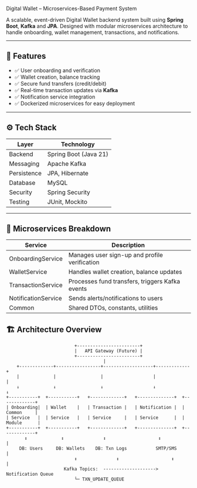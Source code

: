 Digital Wallet – Microservices-Based Payment System

A scalable, event-driven Digital Wallet backend system built using **Spring Boot**,
**Kafka** and **JPA**. Designed with modular microservices architecture 
to handle onboarding, wallet management, transactions, and notifications.

---

## 📌 Features

- ✅ User onboarding and verification
- ✅ Wallet creation, balance tracking
- ✅ Secure fund transfers (credit/debit)
- ✅ Real-time transaction updates via **Kafka**
- ✅ Notification service integration
- ✅ Dockerized microservices for easy deployment

---

## ⚙️ Tech Stack

| Layer            | Technology             |
| ---------------- | ---------------------- |
| Backend          | Spring Boot (Java 21)  |
| Messaging        | Apache Kafka           |
| Persistence      | JPA, Hibernate         |
| Database         | MySQL                  |
| Security         | Spring Security        |
| Testing          | JUnit, Mockito         |

---

## 🧩 Microservices Breakdown

| Service               | Description                                     |
| --------------------- | ----------------------------------------------- |
| OnboardingService     | Manages user sign-up and profile verification   |
| WalletService         | Handles wallet creation, balance updates        |
| TransactionService    | Processes fund transfers, triggers Kafka events |
| NotificationService   | Sends alerts/notifications to users             |
| Common                | Shared DTOs, constants, utilities               |

## 🏗️ Architecture Overview

```plaintext
                          +------------------------+
                          |   API Gateway (Future) |
                          +------------------------+
                                     |
    +-------------+-----------------+-------------------+-------------+
    |             |                 |                   |             |
    ↓             ↓                 ↓                   ↓             ↓
+-----------+  +-----------+   +-------------+   +--------------+  +-------------+
| Onboarding|  | Wallet    |   | Transaction |   | Notification |  |  Common     |
| Service   |  | Service   |   | Service     |   | Service      |  | Module      |
+-----------+  +-----------+   +-------------+   +--------------+  +-------------+
       ↕             ↕               ↕                    ↕              |
     DB: Users     DB: Wallets    DB: Txn Logs           SMTP/SMS        |
                          ↕               ↕                    ↕              |
                      Kafka Topics:  --------------------> Notification Queue
                          └─ TXN_UPDATE_QUEUE
